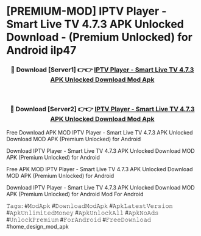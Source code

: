 # [PREMIUM-MOD] IPTV Player - Smart Live TV 4.7.3 APK Unlocked Download - (Premium Unlocked) for Android ilp47



<div align="center">
<h3>🔴 Download [Server1] 👉👉 <a href="https://momento.my/?title=IPTV_Player_-_Smart_Live_TV_4.7.3_APK_Unlocked_Download">IPTV Player - Smart Live TV 4.7.3 APK Unlocked Download Mod Apk</a></h3><br>

<h3>🔴 Download [Server2] 👉👉 <a href="https://momento.my/?title=IPTV_Player_-_Smart_Live_TV_4.7.3_APK_Unlocked_Download">IPTV Player - Smart Live TV 4.7.3 APK Unlocked Download Mod Apk</a></h3>
</div>



Free Download APK MOD IPTV Player - Smart Live TV 4.7.3 APK Unlocked Download MOD APK (Premium Unlocked) for Android

Download IPTV Player - Smart Live TV 4.7.3 APK Unlocked Download MOD APK (Premium Unlocked) for Android

Free APK MOD IPTV Player - Smart Live TV 4.7.3 APK Unlocked Download MOD APK (Premium Unlocked) for Android

Download IPTV Player - Smart Live TV 4.7.3 APK Unlocked Download MOD APK (Premium Unlocked) for Android Mod For Android

𝚃𝚊𝚐𝚜: #𝙼𝚘𝚍𝙰𝚙𝚔 #𝙳𝚘𝚠𝚗𝚕𝚘𝚊𝚍𝙼𝚘𝚍𝙰𝚙𝚔 #𝙰𝚙𝚔𝙻𝚊𝚝𝚎𝚜𝚝𝚅𝚎𝚛𝚜𝚒𝚘𝚗 #𝙰𝚙𝚔𝚄𝚗𝚕𝚒𝚖𝚒𝚝𝚎𝚍𝙼𝚘𝚗𝚎𝚢 #𝙰𝚙𝚔𝚄𝚗𝚕𝚘𝚌𝚔𝙰𝚕𝚕 #𝙰𝚙𝚔𝙽𝚘𝙰𝚍𝚜 #𝚄𝚗𝚕𝚘𝚌𝚔𝙿𝚛𝚎𝚖𝚒𝚞𝚖 #𝙵𝚘𝚛𝙰𝚗𝚍𝚛𝚘𝚒𝚍 #𝙵𝚛𝚎𝚎𝙳𝚘𝚠𝚗𝚕𝚘𝚊𝚍 #home_design_mod_apk
